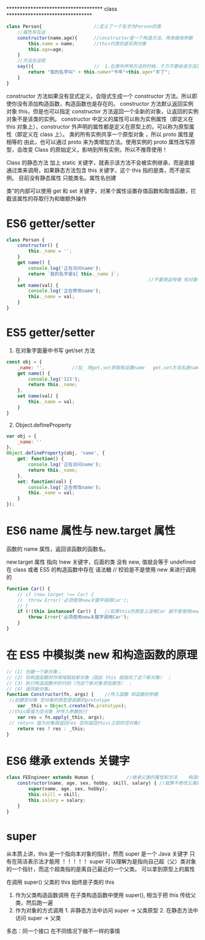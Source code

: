 ************************************ class ********************************

```javascript
class Person{                   //定义了一个名字为Person的类
    //属性写在这
    constructor(name,age){      //constructor是一个构造方法，用来接收参数
        this.name = name;       //this代表的是实例对象
        this.age=age;
    }
    //方法在这呢
    say(){                      //	1.在类中声明方法的时候，千万不要给该方法加上function关键字	2.方法之间不要用逗号分隔，否则会报错
        return "我的名字叫" + this.name+"今年"+this.age+"岁了";
    }
}
```

constructor 方法如果没有显式定义，会隐式生成一个 constructor 方法。所以即使你没有添加构造函数，构造函数也是存在的。
constructor 方法默认返回实例对象 this，但是也可以指定 constructor 方法返回一个全新的对象，让返回的实例对象不是该类的实例。
constructor 中定义的属性可以称为实例属性（即定义在 this 对象上），constructor 外声明的属性都是定义在原型上的，可以称为原型属性（即定义在 class 上）。
类的所有实例共享一个原型对象 ，所以 proto 属性是相等的  由此，也可以通过 proto 来为类增加方法。使用实例的 proto 属性改写原型，会改变 Class 的原始定义，影响到所有实例，所以不推荐使用！

Class 的静态方法
加上 static 关键字，就表示该方法不会被实例继承，而是直接通过类来调用，如果静态方法包含 this 关键字，这个 this 指的是类，而不是实例。
目前没有静态属性 只能类名。属性名创建

类”的内部可以使用 get 和 set 关键字，对某个属性设置存值函数和取值函数，拦截该属性的存取行为和做额外操作

# ES6 getter/setter

```javascript
class Person {
	constructor() {
		this._name = '';
	}
	get name() {
		console.log('正在访问name');
		return `我的名字是${ this._name }`;
	}                                               //不要用逗号哦 和对象字面量不一样哦
	set name(val) {
		console.log('正在修改name');
		this._name = val;
	}
}
```

# ES5 getter/setter

1. 在对象字面量中书写 get/set 方法

```javascript
const obj = {
	_name: '',          //加_ 用get,set获取和设置name   get,set方法名是name,返回和设置_name
	get name() {
		console.log('123');
		return this._name;
	},
	set name(val) {
		this._name = val;
	}
}
```

2. Object.defineProperty

```javascript
var obj = {
	_name: ''
};
Object.defineProperty(obj, 'name', {
	get: function() {
		console.log('正在访问name');
		return this._name;
	},
	set: function(val) {
		console.log('正在修改name');
		this._name = val;
	}
});
```

# ES6 name 属性与 new.target 属性

函数的 name 属性，返回该函数的函数名。

new.target 属性  指向 !new 关键字，后面的类   没有 new, 值就会等于 undefined   在 class 或者 ES5 的构造函数中存在
语法糖                                  // 校验是不是使用 new 来进行调用的

```javascript
function Car() {
	// if (new.target !== Car) {
	// 	throw Error('必须使用new关键字调用Car');
	// }
	if (!(this instanceof Car)) {   //如果this的原型上没有Car 就不是使用new关键字调用的Car()
		throw Error('必须使用new关键字调用Car');
	}
}
```

# 在 ES5 中模拟类   new 和构造函数的原理

```javascript
// (1) 创建一个新对象；
// (2) 将构造函数的作用域赋给新对象（因此 this 就指向了这个新对象） ；
// (3) 执行构造函数中的代码（为这个新对象添加属性） ；
// (4) 返回新对象。
function Constructor(fn, args) {	//传入函数 和函数的参数
 //创建空对象 空对象的原型是函数的prototype
	var _this = Object.create(fn.prototype);
 //this赋值为空对象 并传入参数执行
	var res = fn.apply(_this, args);
 // return 值为对象就返回res 否则返回this(之前的空对象)
	return res ? res : _this;
}
```

# ES6 继承 extends 关键字

```javascript
class FEEngineer extends Human { 			//继承父类的属性和方法	构造时传入父类的属性 然后用super()可以调用 进行修改
	constructor(name, age, sex, hobby, skill, salary) {	//就算不修改父类的属性也要调用super() 继承父类的属性
		super(name, age, sex, hobby);
		this.skill = skill;
		this.salary = salary;
	}
}
```

# super

 从本质上讲，this 是一个指向本对象的指针，然而 super 是一个 Java 关键字 只有在简洁表示法才能用 ！！！！！
 super 可以理解为是指向自己超（父）类对象的一个指针，而这个超类指的是离自己最近的一个父类。  可以拿到原型上的属性

在调用 super() 父类的 this 始终是子类的 this
1. 作为父类构造函数调用  在子类构造函数中使用 super(), 相当于把 this 传给父类，然后跑一遍
2. 作为对象的方式调用	1. 非静态方法中访问 super -> 父类原型		2. 在静态方法中访问 super -> 父类

多态：同一个接口 在不同情况下做不一样的事情
